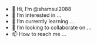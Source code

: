 - 👋 Hi, I’m @shamsul2088
- 👀 I’m interested in ...
- 🌱 I’m currently learning ...
- 💞️ I’m looking to collaborate on ...
- 📫 How to reach me ...

<!---
shamsul2088/shamsul2088 is a ✨ special ✨ repository because its `README.md` (this file) appears on your GitHub profile.
You can click the Preview link to take a 
